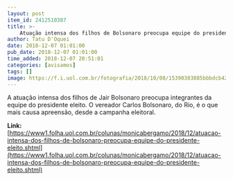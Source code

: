```yaml
---
layout: post
item_id: 2412510387
title: >-
    Atuação intensa dos filhos de Bolsonaro preocupa equipe do presidente eleito
author: Tatu D'Oquei
date: 2018-12-07 01:01:00
pub_date: 2018-12-07 01:01:00
time_added: 2018-12-07 20:51:01
categories: [avisamos]
tags: []
image: https://f.i.uol.com.br/fotografia/2018/10/08/15390383885bbbdcb42dfda_1539038388_3x2_md.jpg
---
```


A atuação intensa dos filhos de Jair Bolsonaro preocupa integrantes da equipe do presidente eleito. O vereador Carlos Bolsonaro, do Rio, é o que mais causa apreensão, desde a campanha eleitoral.

**Link:** [https://www1.folha.uol.com.br/colunas/monicabergamo/2018/12/atuacao-intensa-dos-filhos-de-bolsonaro-preocupa-equipe-do-presidente-eleito.shtml](https://www1.folha.uol.com.br/colunas/monicabergamo/2018/12/atuacao-intensa-dos-filhos-de-bolsonaro-preocupa-equipe-do-presidente-eleito.shtml)

